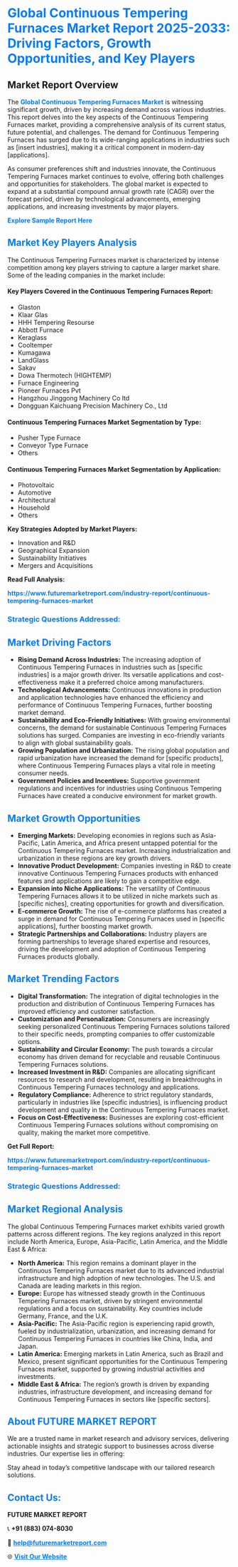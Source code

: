<h1 style="color: #007BFF;">Global Continuous Tempering Furnaces Market Report 2025-2033: Driving Factors, Growth Opportunities, and Key Players</h1>

<section id="overview">
<h2>Market Report Overview</h2>
<p>The <a href="https://www.futuremarketreport.com/industry-report/continuous-tempering-furnaces-market" style="color: #007BFF; text-decoration: none;"><strong>Global Continuous Tempering Furnaces Market</strong></a> is witnessing significant growth, driven by increasing demand across various industries. This report delves into the key aspects of the Continuous Tempering Furnaces market, providing a comprehensive analysis of its current status, future potential, and challenges. The demand for Continuous Tempering Furnaces has surged due to its wide-ranging applications in industries such as [insert industries], making it a critical component in modern-day [applications].</p>
<p>As consumer preferences shift and industries innovate, the Continuous Tempering Furnaces market continues to evolve, offering both challenges and opportunities for stakeholders. The global market is expected to expand at a substantial compound annual growth rate (CAGR) over the forecast period, driven by technological advancements, emerging applications, and increasing investments by major players.</p>
</section>

<section id="overview">
<p><a href="https://www.futuremarketreport.com/request-sample/reportId=29102" style="color: #007BFF; text-decoration: none;"><strong>Explore Sample Report Here</strong></a></p>
</section>

<section id="key-players">
<h2 style="color: #007BFF;">Market Key Players Analysis</h2>
<p>The Continuous Tempering Furnaces market is characterized by intense competition among key players striving to capture a larger market share. Some of the leading companies in the market include:</p>
<h4>Key Players Covered in the Continuous Tempering Furnaces Report:</h4>
<ul><li>Glaston</li><li>Klaar Glas</li><li>HHH Tempering Resourse</li><li>Abbott Furnace</li><li>Keraglass</li><li>Cooltemper</li><li>Kumagawa</li><li>LandGlass</li><li>Sakav</li><li>Dowa Thermotech (HIGHTEMP)</li><li>Furnace Engineering</li><li>Pioneer Furnaces Pvt</li><li>Hangzhou Jinggong Machinery Co ltd</li><li>Dongguan Kaichuang Precision Machinery Co., Ltd</li></ul>
<h4>Continuous Tempering Furnaces Market Segmentation by Type:</h4>
<ul><li>Pusher Type Furnace</li><li>Conveyor Type Furnace</li><li>Others</li></ul>

<h4>Continuous Tempering Furnaces Market Segmentation by Application:</h4>
<ul><li>Photovoltaic</li><li>Automotive</li><li>Architectural</li><li>Household</li><li>Others</li></ul>
<p><strong>Key Strategies Adopted by Market Players:</strong></p>
<ul>
<li>Innovation and R&D</li>
<li>Geographical Expansion</li>
<li>Sustainability Initiatives</li>
<li>Mergers and Acquisitions</li>
</ul>
</section>

<section>
<p><strong>Read Full Analysis: </strong></p><a href="https://www.futuremarketreport.com/industry-report/continuous-tempering-furnaces-market" style="color: #007BFF; text-decoration: none;"><strong>https://www.futuremarketreport.com/industry-report/continuous-tempering-furnaces-market</strong></a>
<h3 style="color: #007BFF;">Strategic Questions Addressed:</h3>
</section>

<section id="driving-factors">
<h2 style="color: #007BFF;">Market Driving Factors</h2>
<ul>
<li><strong>Rising Demand Across Industries:</strong> The increasing adoption of Continuous Tempering Furnaces in industries such as [specific industries] is a major growth driver. Its versatile applications and cost-effectiveness make it a preferred choice among manufacturers.</li>
<li><strong>Technological Advancements:</strong> Continuous innovations in production and application technologies have enhanced the efficiency and performance of Continuous Tempering Furnaces, further boosting market demand.</li>
<li><strong>Sustainability and Eco-Friendly Initiatives:</strong> With growing environmental concerns, the demand for sustainable Continuous Tempering Furnaces solutions has surged. Companies are investing in eco-friendly variants to align with global sustainability goals.</li>
<li><strong>Growing Population and Urbanization:</strong> The rising global population and rapid urbanization have increased the demand for [specific products], where Continuous Tempering Furnaces plays a vital role in meeting consumer needs.</li>
<li><strong>Government Policies and Incentives:</strong> Supportive government regulations and incentives for industries using Continuous Tempering Furnaces have created a conducive environment for market growth.</li>
</ul>
</section>

<section id="growth-opportunities">
<h2 style="color: #007BFF;">Market Growth Opportunities</h2>
<ul>
<li><strong>Emerging Markets:</strong> Developing economies in regions such as Asia-Pacific, Latin America, and Africa present untapped potential for the Continuous Tempering Furnaces market. Increasing industrialization and urbanization in these regions are key growth drivers.</li>
<li><strong>Innovative Product Development:</strong> Companies investing in R&D to create innovative Continuous Tempering Furnaces products with enhanced features and applications are likely to gain a competitive edge.</li>
<li><strong>Expansion into Niche Applications:</strong> The versatility of Continuous Tempering Furnaces allows it to be utilized in niche markets such as [specific niches], creating opportunities for growth and diversification.</li>
<li><strong>E-commerce Growth:</strong> The rise of e-commerce platforms has created a surge in demand for Continuous Tempering Furnaces used in [specific applications], further boosting market growth.</li>
<li><strong>Strategic Partnerships and Collaborations:</strong> Industry players are forming partnerships to leverage shared expertise and resources, driving the development and adoption of Continuous Tempering Furnaces products globally.</li>
</ul>
</section>

<section id="trending-factors">
<h2 style="color: #007BFF;">Market Trending Factors</h2>
<ul>
<li><strong>Digital Transformation:</strong> The integration of digital technologies in the production and distribution of Continuous Tempering Furnaces has improved efficiency and customer satisfaction.</li>
<li><strong>Customization and Personalization:</strong> Consumers are increasingly seeking personalized Continuous Tempering Furnaces solutions tailored to their specific needs, prompting companies to offer customizable options.</li>
<li><strong>Sustainability and Circular Economy:</strong> The push towards a circular economy has driven demand for recyclable and reusable Continuous Tempering Furnaces solutions.</li>
<li><strong>Increased Investment in R&D:</strong> Companies are allocating significant resources to research and development, resulting in breakthroughs in Continuous Tempering Furnaces technology and applications.</li>
<li><strong>Regulatory Compliance:</strong> Adherence to strict regulatory standards, particularly in industries like [specific industries], is influencing product development and quality in the Continuous Tempering Furnaces market.</li>
<li><strong>Focus on Cost-Effectiveness:</strong> Businesses are exploring cost-efficient Continuous Tempering Furnaces solutions without compromising on quality, making the market more competitive.</li>
</ul>
</section>

<section>
<p><strong>Get Full Report: </strong></p><a href="https://www.futuremarketreport.com/industry-report/continuous-tempering-furnaces-market" style="color: #007BFF; text-decoration: none;"><strong>https://www.futuremarketreport.com/industry-report/continuous-tempering-furnaces-market</strong></a>
<h3 style="color: #007BFF;">Strategic Questions Addressed:</h3>
</section>


<section id="regional-analysis">
<h2 style="color: #007BFF;">Market Regional Analysis</h2>
<p>The global Continuous Tempering Furnaces market exhibits varied growth patterns across different regions. The key regions analyzed in this report include North America, Europe, Asia-Pacific, Latin America, and the Middle East & Africa:</p>
<ul>
<li><strong>North America:</strong> This region remains a dominant player in the Continuous Tempering Furnaces market due to its advanced industrial infrastructure and high adoption of new technologies. The U.S. and Canada are leading markets in this region.</li>
<li><strong>Europe:</strong> Europe has witnessed steady growth in the Continuous Tempering Furnaces market, driven by stringent environmental regulations and a focus on sustainability. Key countries include Germany, France, and the U.K.</li>
<li><strong>Asia-Pacific:</strong> The Asia-Pacific region is experiencing rapid growth, fueled by industrialization, urbanization, and increasing demand for Continuous Tempering Furnaces in countries like China, India, and Japan.</li>
<li><strong>Latin America:</strong> Emerging markets in Latin America, such as Brazil and Mexico, present significant opportunities for the Continuous Tempering Furnaces market, supported by growing industrial activities and investments.</li>
<li><strong>Middle East & Africa:</strong> The region’s growth is driven by expanding industries, infrastructure development, and increasing demand for Continuous Tempering Furnaces in sectors like [specific sectors].</li>
</ul>
</section>

<footer>
<h2 style="color: #007BFF;">About FUTURE MARKET REPORT</h2>
<p>We are a trusted name in market research and advisory services, delivering actionable insights and strategic support to businesses across diverse industries. Our expertise lies in offering:</p>

<p>Stay ahead in today’s competitive landscape with our tailored research solutions.</p>

<h2 style="color: #007BFF;">Contact Us:</h2>
<p><strong>FUTURE MARKET REPORT</strong></p>
<p>📞 <strong>+91 (883) 074-8030</strong></p>
<p>📧 <strong><a href="mailto:help@futuremarketreport.com" style="color: #007BFF;">help@futuremarketreport.com</a></strong></p>
<p>🌐 <strong><a href="https://www.futuremarketreport.com/" style="color: #007BFF;">Visit Our Website</a></strong></p>
</footer>